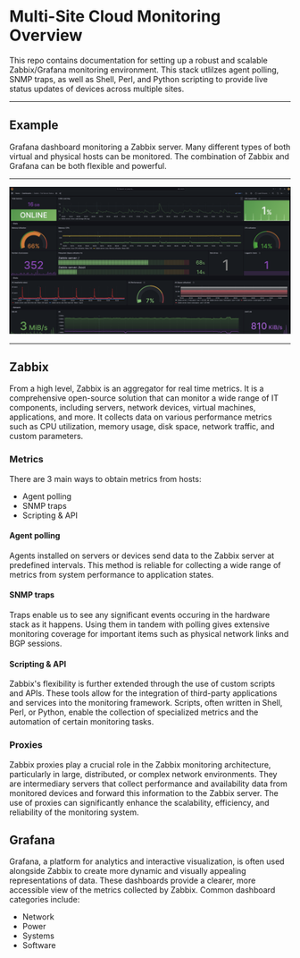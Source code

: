 # Multi-Site Cloud Monitoring Overview

This repo contains documentation for setting up a robust and scalable Zabbix/Grafana
monitoring environment. This stack utlilzes agent polling, SNMP traps, as well as Shell,
Perl, and Python scripting to provide live status updates of devices across multiple sites.

---

## Example

Grafana dashboard monitoring a Zabbix server. Many different types of both virtual and
physical hosts can be monitored. The combination of Zabbix and Grafana can be both flexible and powerful.

---

![Grafana Dashboard](./images/grafana-dash.png)

---

## Zabbix

From a high level, Zabbix is an aggregator for real time metrics. It is a comprehensive open-source
solution that can monitor a wide range of IT components, including servers, network devices, virtual machines,
applications, and more. It collects data on various performance metrics such as CPU utilization, memory usage,
disk space, network traffic, and custom parameters.

### Metrics

There are 3 main ways to obtain metrics from hosts:

- Agent polling
- SNMP traps
- Scripting & API

#### Agent polling

Agents installed on servers or devices send data to the Zabbix server at predefined intervals.
This method is reliable for collecting a wide range of metrics from system performance to application states.

#### SNMP traps

Traps enable us to see any significant events occuring in the hardware stack as it happens. Using
them in tandem with polling gives extensive monitoring coverage for important items such as
physical network links and BGP sessions.

#### Scripting & API

Zabbix's flexibility is further extended through the use of custom scripts and APIs.
These tools allow for the integration of third-party applications and services into the monitoring
framework. Scripts, often written in Shell, Perl, or Python, enable the collection of specialized metrics and
the automation of certain monitoring tasks.

### Proxies

Zabbix proxies play a crucial role in the Zabbix monitoring architecture, particularly in large, distributed, or
complex network environments. They are intermediary servers that collect performance and availability data from
monitored devices and forward this information to the Zabbix server. The use of proxies can significantly enhance
the scalability, efficiency, and reliability of the monitoring system.

## Grafana

Grafana, a platform for analytics and interactive visualization, is often used alongside Zabbix to create more
dynamic and visually appealing representations of data. These dashboards provide a clearer, more accessible view
of the metrics collected by Zabbix. Common dashboard categories include:

- Network
- Power
- Systems
- Software
